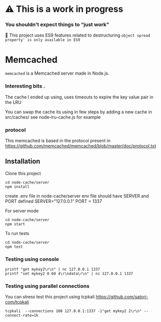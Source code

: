 # ⚠️      This is a work in progress

### You shouldn't expect things to “just work”

🚨 This project uses ES9 features related to destructuring
```object spread property' is only available in ES9```

# Memcached 
`memcached` is a Memcached server made in Node.js.

### Interesting bits .

The cache I ended up using, uses timeouts to expire the key value pair in the LRU



You can swap the cache its using in few steps by adding a new cache in src/caches/ see node-lru-cache.js for example

### protocol

This memcached is based in the protocol present in https://github.com/memcached/memcached/blob/master/doc/protocol.txt

## Installation
Clone this project 
```
cd node-cache/server
npm install
```
create .env file in node-cache/server
env file should have SERVER and PORT defined
SERVER="127.0.0.1"
PORT = 1337


For server mode
```
cd node-cache/server
npm start 
```

To run tests 
```
cd node-cache/server
npm test
```

### Testing using console
```
printf "get mykey2\r\n" | nc 127.0.0.1 1337
printf "set mykey2 0 60 4\r\ndata\r\n" | nc 127.0.0.1 1337
```
### Testing using parallel connections
You can stress test this project using tcpkali https://github.com/satori-com/tcpkali

```
tcpkali  --connections 100 127.0.0.1:1337 -1"get mykey2 2\r\n" --connect-rate=1k
```
